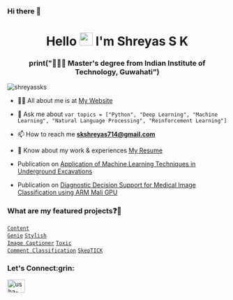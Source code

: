### Hi there 👋

<!--
**shreyassks/shreyassks** is a ✨ _special_ ✨ repository because its `README.md` (this file) appears on your GitHub profile.

Here are some ideas to get you started:

- 🔭 I’m currently working on ...
- 🌱 I’m currently learning ...
- 👯 I’m looking to collaborate on ...
- 🤔 I’m looking for help with ...
- 💬 Ask me about ...
- 📫 How to reach me: ...
- 😄 Pronouns: ...
- ⚡ Fun fact: ...
-->
<h1 align="center">Hello <img src="https://raw.githubusercontent.com/iampavangandhi/iampavangandhi/master/gifs/Hi.gif" width="30px"> I'm Shreyas S K</h1>
<h3 align="center">print("👨🏻‍🎓 Master's degree from Indian Institute of Technology, Guwahati")</h3>

<p align="left"> <img src="https://komarev.com/ghpvc/?username=shreyassks&label=Profile%20views&color=0e75b6&style=flat" alt="shreyassks" /> </p>

- 👨🏻 All about me is at [My Website](https://shreyassks.github.io/)

- 💬 Ask me about ``` var topics = ["Python", "Deep Learning", "Machine Learning", "Natural Language Processing", "Reinforcement Learning"] ```

- 📫 How to reach me **skshreyas714@gmail.com**

- 📄 Know about my work & experiences [My Resume](https://drive.google.com/file/d/14RSIUVNOG1bqjYjvyqUkg9UR42tUiGiK/view?usp=sharing)

- Publication on [Application of Machine Learning Techniques in Underground Excavations](https://link.springer.com/article/10.1007/s41062-019-0234-z)

- Publication on [Diagnostic Decision Support for Medical Image Classification using ARM Mali GPU](https://ieeexplore.ieee.org/document/9682104)

### What are my featured projects:question::rocket:
<code>[Content Genie](https://github.com/shreyassks/Content-Genie-AI-Image-Editor)</code>
<code>[Stylish Image Captioner](https://github.com/shreyassks/Stylised-Image-Captions-with-RL-PPO)</code>
<code>[Toxic Comment Classification](https://github.com/shreyassks/Toxic-Comment-Classification)</code>
<code>[SkepTICK](https://github.com/shreyassks/SkepTICK)</code>

<!-- ### Wanna see my blogs:question::fire:
<!-- BLOG-POST-LIST:START -->
<!-- - [Connect your Chatwoot to Netlify integration in 10 minutes](https://dev.to/chandrikadeb7/connect-your-chatwoot-to-netlify-integration-in-10-minutes-310l)
- [How my 22 month developer experience at Amdocs shaped my career?](https://medium.com/geekculture/how-my-22-month-developer-experience-at-amdocs-shaped-my-career-77697802a1a2?source=rss-5c8e98221095------2)
- [Connect your Chatwoot to Netlify integration in 10 minutes](https://medium.com/geekculture/connect-your-chatwoot-to-netlify-integration-in-10-minutes-f75d01a29a73?source=rss-5c8e98221095------2)
- [SAP Testing Best Practices](https://medium.com/geekculture/sap-testing-best-practices-e4ead283bff9?source=rss-5c8e98221095------2)
- [Using MDX with Docz Has Never Been This Easy!](https://dev.to/chandrikadeb7/using-mdx-with-docz-has-never-been-this-easy-19b2) -->
<!-- BLOG-POST-LIST:END -->
<!-- <code>git commit -m "All about GitHub!"</code> :grin: -->

<h3 align="left">Let's Connect:grin:</h3>
<p align="left">
<a href="https://linkedin.com/in/shreyas-s-k" target="blank"><img align="center" src="https://raw.githubusercontent.com/rahuldkjain/github-profile-readme-generator/master/src/images/icons/Social/linked-in-alt.svg" alt="usha-vudatha" height="30" width="40" /></a>
</p>
